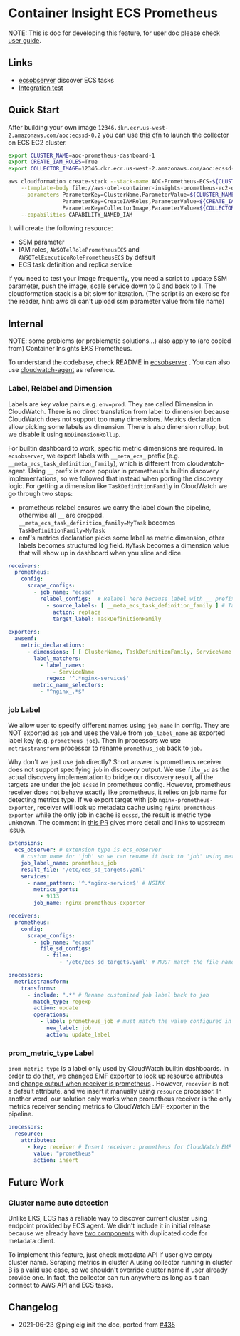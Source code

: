 # Container Insight ECS Prometheus

NOTE: This is doc for developing this feature, for user doc please
check [user guide](https://aws-otel.github.io/docs/getting-started/container-insights/ecs-prometheus).

## Links

- [ecsobserver](https://github.com/open-telemetry/opentelemetry-collector-contrib/tree/main/extension/observer/ecsobserver)
  discover ECS tasks
- [Integration test](https://github.com/aws-observability/aws-otel-test-framework/pull/308)

## Quick Start

After building your own image `12346.dkr.ecr.us-west-2.amazonaws.com/aoc:ecssd-0.2` you can
use [this cfn](../../deployment-template/ecs/aws-otel-container-insights-prometheus-ec2-deployment-cfn.yaml)
to launch the collector on ECS EC2 cluster.

```bash
export CLUSTER_NAME=aoc-prometheus-dashboard-1
export CREATE_IAM_ROLES=True
export COLLECTOR_IMAGE=12346.dkr.ecr.us-west-2.amazonaws.com/aoc:ecssd-0.2

aws cloudformation create-stack --stack-name AOC-Prometheus-ECS-${CLUSTER_NAME} \
    --template-body file://aws-otel-container-insights-prometheus-ec2-deployment-cfn.yaml \
    --parameters ParameterKey=ClusterName,ParameterValue=${CLUSTER_NAME} \
                 ParameterKey=CreateIAMRoles,ParameterValue=${CREATE_IAM_ROLES} \
                 ParameterKey=CollectorImage,ParameterValue=${COLLECTOR_IMAGE} \
    --capabilities CAPABILITY_NAMED_IAM
```

It will create the following resource:

- SSM parameter
- IAM roles, `AWSOTelRolePrometheusECS` and `AWSOTelExecutionRolePrometheusECS` by default
- ECS task definition and replica service

If you need to test your image frequently, you need a script to update SSM parameter, push the image, scale service down
to 0 and back to 1. The cloudformation stack is a bit slow for iteration. (The script is an exercise for the reader,
hint: aws cli can't upload ssm parameter value from file name)

## Internal

NOTE: some problems (or problematic solutions...) also apply to (are copied from) Container Insights EKS Prometheus.

To understand the codebase, check README
in [ecsobserver](https://github.com/open-telemetry/opentelemetry-collector-contrib/tree/main/extension/observer/ecsobserver)
. You can also
use [cloudwatch-agent](https://github.com/aws/amazon-cloudwatch-agent/tree/master/internal/ecsservicediscovery) as
reference.

### Label, Relabel and Dimension

Labels are key value pairs e.g. `env=prod`. They are called Dimension in CloudWatch. There is no direct translation from
label to dimension because CloudWatch does not support too many dimensions. Metrics declaration allow picking some
labels as dimension. There is also dimension rollup, but we disable it using `NoDimensionRollup`.

For builtin dashboard to work, specific metric dimensions are required. In `ecsobserver`, we export labels
with `__meta_ecs_` prefix (e.g. `__meta_ecs_task_definition_family`), which is different from cloudwatch-agent.
Using `__` prefix is more popular in prometheus's builtin discovery implementations, so we followed that instead when
porting the discovery logic. For getting a dimension like `TaskDefinitionFamily` in CloudWatch we go through two steps:

- prometheus relabel ensures we carry the label down the pipeline, otherwise all `__` are
  dropped. `__meta_ecs_task_definition_family=MyTask` becomes `TaskDefinitionFamily=MyTask`
- emf's metrics declaration picks some label as metric dimension, other labels becomes structured log field. `MyTask`
  becomes a dimension value that will show up in dashboard when you slice and dice.

```yaml
receivers:
  prometheus:
    config:
      scrape_configs:
        - job_name: "ecssd"
          relabel_configs:  # Relabel here because label with __ prefix will be dropped by receiver.
            - source_labels: [ __meta_ecs_task_definition_family ] # TaskDefinitionFamily
              action: replace
              target_label: TaskDefinitionFamily
              
exporters:
  awsemf:
    metric_declarations:
      - dimensions: [ [ ClusterName, TaskDefinitionFamily, ServiceName ] ] # dimension names are same as our relabeled keys.
        label_matchers:
          - label_names:
              - ServiceName
            regex: '^.*nginx-service$'
        metric_name_selectors:
          - "^nginx_.*$"
```

### job Label

We allow user to specify different names using `job_name` in config. They are NOT exported as `job` and uses the value
from `job_label_name` as exported label key (e.g. `prometheus_job`). Then in processors we use `metricstransform`
processor to rename `promethus_job` back to `job`.

Why don't we just use `job` directly? Short answer is prometheus receiver does not support specifying `job` in discovery
output. We use `file_sd` as the actual discovery implementation to bridge our discovery result, all the targets are
under the job `ecssd` in prometheus config. However, prometheus receiver does not behave exactly like prometheus, it
relies on job name for detecting metrics type. If we export target with job `nginx-prometheus-exporter`, receiver will
look up metadata cache using `nginx-prometheus-exporter` while the only job in cache is `ecssd`, the result is metric
type unknown. The comment in
[this PR](https://github.com/open-telemetry/opentelemetry-collector-contrib/pull/3785#discussion_r654028642)
gives more detail and links to upstream issue.

```yaml
extensions:
  ecs_observer: # extension type is ecs_observer
    # custom name for 'job' so we can rename it back to 'job' using metricstransform processor
    job_label_name: prometheus_job
    result_file: '/etc/ecs_sd_targets.yaml'
    services:
      - name_pattern: '^.*nginx-service$' # NGINX
        metrics_ports:
          - 9113
        job_name: nginx-prometheus-exporter

receivers:
  prometheus:
    config:
      scrape_configs:
        - job_name: "ecssd"
          file_sd_configs:
            - files:
                - '/etc/ecs_sd_targets.yaml' # MUST match the file name in ecs_observer.result_file

processors:
  metricstransform:
    transforms:
      - include: ".*" # Rename customized job label back to job
        match_type: regexp
        action: update
        operations:
          - label: prometheus_job # must match the value configured in ecs_observer
            new_label: job
            action: update_label

```

### prom_metric_type Label

`prom_metric_type` is a label only used by CloudWatch builtin dashboards. In order to do that, we changed EMF exporter
to look up resource attributes
and [change output when receiver is prometheus](https://github.com/open-telemetry/opentelemetry-collector-contrib/blob/f02e8a03a15a64cd94f0cc5364dc67a9c58343fd/exporter/awsemfexporter/metric_translator.go#L146-L162)
. However, `recevier` is not a default attribute, and we insert it manually using `resource` processor. In another word,
our solution only works when prometheus receiver is the only metrics receiver sending metrics to CloudWatch EMF exporter
in the pipeline.

```yaml
processors:
  resource:
    attributes:
      - key: receiver # Insert receiver: prometheus for CloudWatch EMF Exporter to add prom_metric_type
        value: "prometheus"
        action: insert
```

## Future Work

### Cluster name auto detection

Unlike EKS, ECS has a reliable way to discover current cluster using endpoint provided by ECS agent. We didn't include
it in initial release because we already
have [two components](https://github.com/open-telemetry/opentelemetry-collector-contrib/issues/3188)
with duplicated code for metadata client.

To implement this feature, just check metadata API if user give empty cluster name. Scraping metrics in cluster A using
collector running in cluster B is a valid use case, so we shouldn't override cluster name if user already provide one.
In fact, the collector can run anywhere as long as it can connect to AWS API and ECS tasks.

## Changelog

- 2021-06-23 @pingleig init the doc, ported
  from [#435](https://github.com/aws-observability/aws-otel-collector/pull/435)